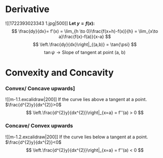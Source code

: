 # Derivative

![[1722393023343 1.jpg|500]]
**Let $y = f(x)$:**
$$
\frac{dy}{dx}= f'(x) = \lim_{h \to 0}\frac{f(x+h)-f(x)}{h} = \lim_{x\to a}\frac{f(x)-f(a)}{x-a}
$$
$$
\left.\frac{dy}{dx}\right|_{(a,b)} = \tan{\psi}
$$
$$
\tan{\psi} \rightarrow \text{Slope of tangent at point (a, b)}
$$

# Convexity and Concavity
### Convex/ Concave upwards]
![[m-1.1.excalidraw|200]]
If the curve lies above a tangent at a point. $\frac{d^{2}y}{dx^{2}}>0$ 
$$
\left.\frac{d^{2}y}{dx^{2}}\right|_{x=a} = f''(a) > 0
$$

### Concave/ Convex upwards
![[m-1.2.excalidraw|200]]
If the curve lies below a tangent at a point. $\frac{d^{2}y}{dx^{2}}<0$ 
$$
\left.\frac{d^{2}y}{dx^{2}}\right|_{x=a} = f''(a) < 0
$$
